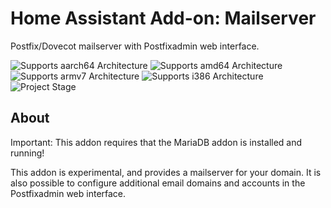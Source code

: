 # Home Assistant Add-on: Mailserver

Postfix/Dovecot mailserver with Postfixadmin web interface.

![Supports aarch64 Architecture][aarch64-shield] ![Supports amd64 Architecture][amd64-shield]
![Supports armv7 Architecture][armv7-shield] ![Supports i386 Architecture][i386-shield]
![Project Stage][project-stage-shield]

## About

Important: This addon requires that the MariaDB addon is installed and running!

This addon is experimental, and provides a mailserver for your domain.
It is also possible to configure additional email domains and accounts in the Postfixadmin
web interface.

[aarch64-shield]: https://img.shields.io/badge/aarch64-yes-green.svg
[amd64-shield]: https://img.shields.io/badge/amd64-yes-green.svg
[armhf-shield]: https://img.shields.io/badge/armhf-yes-green.svg
[armv7-shield]: https://img.shields.io/badge/armv7-yes-green.svg
[i386-shield]: https://img.shields.io/badge/i386-yes-green.svg
[project-stage-shield]: https://img.shields.io/badge/project%20stage-experimental-yellow.svg
